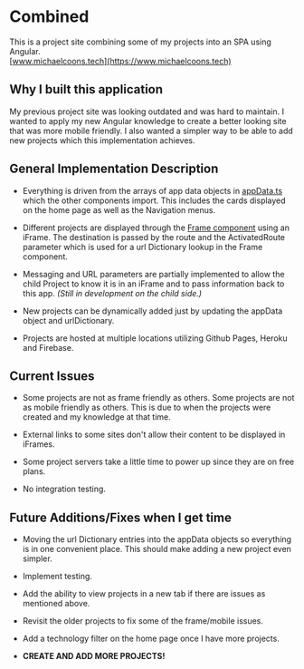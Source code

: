# Combined

This is a project site combining some of my projects into an SPA using Angular.  
[www.michaelcoons.tech](https://www.michaelcoons.tech)

## Why I built this application

My previous project site was looking outdated and was hard to maintain.  I wanted to apply my new Angular knowledge to create a better looking site that was more mobile friendly.  I also wanted a simpler way to be able to add new projects which this implementation achieves.

## General Implementation Description

* Everything is driven from the arrays of app data objects in [appData.ts](https://github.com/mcoons/combined/blob/main/src/app/appData.ts) which the other components import.  This includes the cards displayed on the home page as well as the Navigation menus.

* Different projects are displayed through the [Frame component](https://github.com/mcoons/combined/blob/main/src/app/frame/frame.component.ts) using an iFrame.  The destination is passed by the route and the ActivatedRoute parameter which is used for a url Dictionary lookup in the Frame component.

* Messaging and URL parameters are partially implemented to allow the child Project to know it is in an iFrame and to pass information back to this app.  *(Still in development on the child side.)*

* New projects can be dynamically added just by updating the appData object and urlDictionary.  

* Projects are hosted at multiple locations utilizing Github Pages, Heroku and Firebase.

## Current Issues

* Some projects are not as frame friendly as others.  Some projects are not as mobile friendly as others.  This is due to when the projects were created and my knowledge at that time. 

* External links to some sites don't allow their content to be displayed in iFrames.

* Some project servers take a little time to power up since they are on free plans.

* No integration testing.

## Future Additions/Fixes when I get time

* Moving the url Dictionary entries into the appData objects so everything is in one convenient place.  This should make adding a new project even simpler.

* Implement testing.

* Add the ability to view projects in a new tab if there are issues as mentioned above.

* Revisit the older projects to fix some of the frame/mobile issues.

* Add a technology filter on the home page once I have more projects.

* **CREATE AND ADD MORE PROJECTS!**

